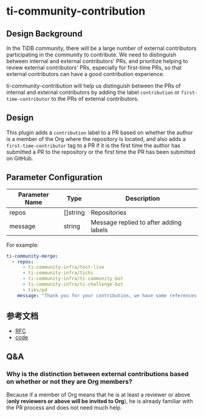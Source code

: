 # ti-community-contribution

## Design Background

In the TiDB community, there will be a large number of external contributors participating in the community to contribute. We need to distinguish between internal and external contributors' PRs, and prioritize helping to review external contributors' PRs, especially for first-time PRs, so that external contributors can have a good contribution experience.

ti-community-contribution will help us distinguish between the PRs of internal and external contributors by adding the label `contribution` or `first-time-contributor` to the PRs of external contributors.

## Design

This plugin adds a `contribution` label to a PR based on whether the author is a member of the Org where the repository is located, and also adds a `first-time-contributor` tag to a PR if it is the first time the author has submitted a PR to the repository or the first time the PR has been submitted on GitHub.

## Parameter Configuration 

| Parameter Name | Type     | Description                            |
| -------------- | -------- | -------------------------------------- |
| repos          | []string | Repositories                           |
| message        | string   | Message replied to after adding labels |


For example:

```yml
ti-community-merge:
  - repos:
      - ti-community-infra/test-live
      - ti-community-infra/tichi
      - ti-community-infra/ti-community-bot
      - ti-community-infra/ti-challenge-bot
      - tikv/pd
    message: "Thank you for your contribution, we have some references for you."
```

## 参考文档

- [RFC](https://github.com/ti-community-infra/rfcs/blob/main/active-rfcs/0001-contribution.md)
- [code](https://github.com/ti-community-infra/tichi/tree/master/internal/pkg/externalplugins/contribution)

## Q&A

### Why is the distinction between external contributions based on whether or not they are Org members?

Because if a member of Org means that he is at least a reviewer or above (**only reviewers or above will be invited to Org**), he is already familiar with the PR process and does not need much help.